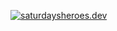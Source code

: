 <a href="https://saturdaysheroes.dev">![saturdaysheroes.dev](https://i.imgur.com/JStGdjt.png)</a>
<p align="center">